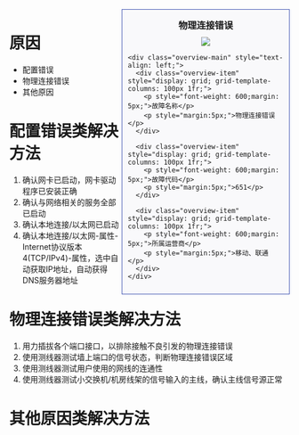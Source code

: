 <!-- TITLE: 故障 651 物理连接错误 -->
<!-- SUBTITLE: 本错误涵盖三大运营商 -->

<!-- overview -->
<div class="overview" style="float:right;border: 1px solid #4054b2;padding:10px;width:280px;background-color: #f9f9fb;">
    <div class="overview-header" style="text-align: center;margin: 5px 0">
      <h3 style="margin:0 0 10px">物理连接错误</h3>
      <img src="./651.png">
    </div>

    <div class="overview-main" style="text-align: left;">
      <div class="overview-item" style="display: grid; grid-template-columns: 100px 1fr;">
        <p style="font-weight: 600;margin: 5px;">故障名称</p>
        <p style="margin:5px;">物理连接错误</p>
      </div>

      <div class="overview-item" style="display: grid; grid-template-columns: 100px 1fr;">
        <p style="font-weight: 600;margin: 5px;">故障代码</p>
        <p style="margin:5px;">651</p>
      </div>

      <div class="overview-item" style="display: grid; grid-template-columns: 100px 1fr;">
        <p style="font-weight: 600;margin: 5px;">所属运营商</p>
        <p style="margin:5px;">移动、联通</p>
      </div>
    </div>
 </div>

# 原因

- 配置错误
- 物理连接错误
- 其他原因

# 配置错误类解决方法
1. 确认网卡已启动，网卡驱动程序已安装正确
2. 确认与网络相关的服务全部已启动
3. 确认本地连接/以太网已启动
4. 确认本地连接/以太网-属性-Internet协议版本4(TCP/IPv4)-属性，选中自动获取IP地址，自动获得DNS服务器地址

# 物理连接错误类解决方法
1. 用力插拔各个端口接口，以排除接触不良引发的物理连接错误
2. 使用测线器测试墙上端口的信号状态，判断物理连接错误区域
3. 使用测线器测试用户使用的网线的连通性
4. 使用测线器测试小交换机/机房线架的信号输入的主线，确认主线信号源正常

# 其他原因类解决方法